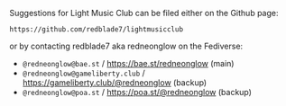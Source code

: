 Suggestions for Light Music Club can be filed either on the Github page:

`https://github.com/redblade7/lightmusicclub`

or by contacting redblade7 aka redneonglow on the Fediverse:

* `@redneonglow@bae.st` / https://bae.st/redneonglow (main)
* `@redneonglow@gameliberty.club` / https://gameliberty.club/@redneonglow (backup)
* `@redneonglow@poa.st` / https://poa.st/@redneonglow (backup)

